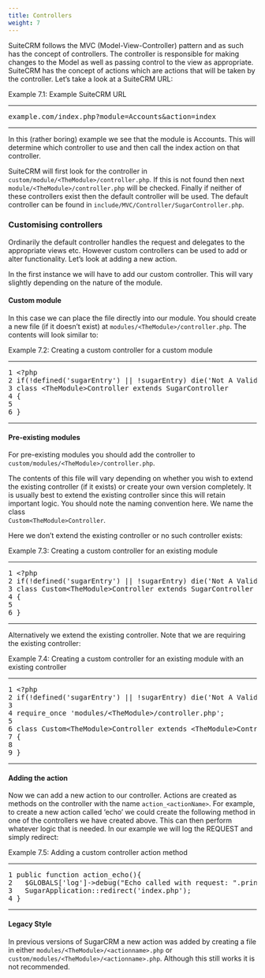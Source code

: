 ```yaml
---
title: Controllers
weight: 7
---
```


SuiteCRM follows the MVC (Model-View-Controller) pattern and as such has
the concept of controllers. The controller is responsible for making
changes to the Model as well as passing control to the view as
appropriate. SuiteCRM has the concept of actions which are actions that
will be taken by the controller. Let’s take a look at a SuiteCRM URL:

<div class="code-block">

Example 7.1: Example SuiteCRM URL

------------------------------------------------------------------------

<div class="highlight">

<pre>example.com/index.php?module=Accounts&amp;action=index</pre>

</div>

------------------------------------------------------------------------

</div>

In this (rather boring) example we see that the module is Accounts. This
will determine which controller to use and then call the index action on
that controller.

SuiteCRM will first look for the controller in
<code>custom/module/&lt;TheModule&gt;/controller.php</code>. If this is
not found then next <code>module/&lt;TheModule&gt;/controller.php</code>
will be checked. Finally if neither of these controllers exist then the
default controller will be used. The default controller can be found in
<code>include/MVC/Controller/SugarController.php</code>.

### Customising controllers

Ordinarily the default controller handles the request and delegates to
the appropriate views etc. However custom controllers can be used to add
or alter functionality. Let’s look at adding a new action.

In the first instance we will have to add our custom controller. This
will vary slightly depending on the nature of the module.

#### Custom module

In this case we can place the file directly into our module. You should
create a new file (if it doesn’t exist) at
<code>modules/&lt;TheModule&gt;/controller.php</code>. The contents will
look similar to:

<div class="code-block">

Example 7.2: Creating a custom controller for a custom module

------------------------------------------------------------------------

<div class="highlight">

<pre>1 &lt;?php
2 if(!defined('sugarEntry') || !sugarEntry) die('Not A Valid Entry Point');
3 class &lt;TheModule&gt;Controller extends SugarController
4 {
5
6 }</pre>

</div>

------------------------------------------------------------------------

</div>

#### Pre-existing modules

For pre-existing modules you should add the controller to<br />
<code>custom/modules/&lt;TheModule&gt;/controller.php</code>.

The contents of this file will vary depending on whether you wish to
extend the existing controller (if it exists) or create your own version
completely. It is usually best to extend the existing controller since
this will retain important logic. You should note the naming convention
here. We name the class<br />
<code>Custom&lt;TheModule&gt;Controller</code>.

Here we don’t extend the existing controller or no such controller
exists:

<div class="code-block">

Example 7.3: Creating a custom controller for an existing module

------------------------------------------------------------------------

<div class="highlight">

<pre>1 &lt;?php
2 if(!defined('sugarEntry') || !sugarEntry) die('Not A Valid Entry Point');
3 class Custom&lt;TheModule&gt;Controller extends SugarController
4 {
5
6 }</pre>

</div>

------------------------------------------------------------------------

</div>

Alternatively we extend the existing controller. Note that we are
requiring the existing controller:

<div class="code-block">

Example 7.4: Creating a custom controller for an existing module with an
existing controller

------------------------------------------------------------------------

<div class="highlight">

<pre>1 &lt;?php
2 if(!defined('sugarEntry') || !sugarEntry) die('Not A Valid Entry Point');
3
4 require_once 'modules/&lt;TheModule&gt;/controller.php';
5
6 class Custom&lt;TheModule&gt;Controller extends &lt;TheModule&gt;Controller
7 {
8
9 }</pre>

</div>

------------------------------------------------------------------------

</div>

#### Adding the action

Now we can add a new action to our controller. Actions are created as
methods on the controller with the name
<code>action\_&lt;actionName&gt;</code>. For example, to create a new
action called ‘echo’ we could create the following method in one of the
controllers we have created above. This can then perform whatever logic
that is needed. In our example we will log the REQUEST and simply
redirect:

<div class="code-block">

Example 7.5: Adding a custom controller action method

------------------------------------------------------------------------

<div class="highlight">

<pre>1 public function action_echo(){
2   $GLOBALS['log']-&gt;debug(&quot;Echo called with request: &quot;.print_r($_REQUEST,1));
3   SugarApplication::redirect('index.php');
4 }</pre>

</div>

------------------------------------------------------------------------

</div>

#### Legacy Style

In previous versions of SugarCRM a new action was added by creating a
file in either
<code>modules/&lt;TheModule&gt;/&lt;actionname&gt;.php</code> or
<code>custom/modules/&lt;TheModule&gt;/&lt;actionname&gt;.php</code>.
Although this still works it is not recommended.

</div>
